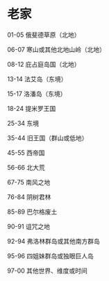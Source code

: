 # 老家

01-05 俄斐德草原（北地）

06-07 寒山或其他北地山岭（北地）

08-12 庇占庭岛国（北地）

13-14 法艾岛（东境）

15-17 洛潘岛（东境）

18-24 提米罗王国

25-34 东境

35-44 旧王国（群山或低地）

45-55 西帝国

56-66 北大荒

67-75 南风之地

76-84 阴树君林

85-89 巴尔格废土

90-91 诅咒之地

92-94 弗洛林群岛或其他南方群岛

95-96 四姐妹群岛或独眼巨人岛

97-00 其他世界、维度或时间
